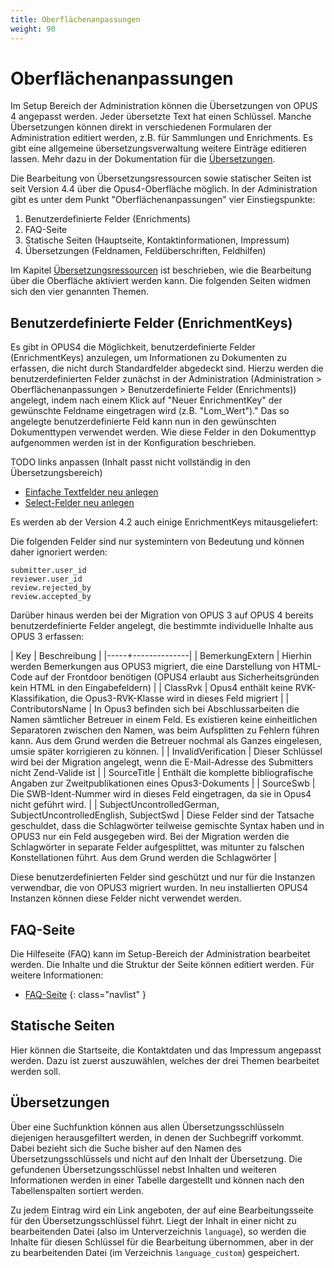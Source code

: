```yaml
---
title: Oberflächenanpassungen
weight: 90
---
```


# Oberflächenanpassungen

Im Setup Bereich der Administration können die Übersetzungen von OPUS 4 angepasst werden. Jeder 
übersetzte Text hat einen Schlüssel. Manche Übersetzungen können direkt in verschiedenen 
Formularen der Administration editiert werden, z.B. für Sammlungen und Enrichments. Es gibt
eine allgemeine übersetzungsverwaltung weitere Einträge editieren lassen. Mehr dazu in der 
Dokumentation für die [Übersetzungen][TRANSLATIONS].

Die Bearbeitung von Übersetzungsressourcen sowie statischer Seiten ist seit Version 4.4 über die
Opus4-Oberfläche möglich. In der Administration gibt es unter dem Punkt "Oberflächenanpassungen"
vier Einstiegspunkte:

1. Benutzerdefinierte Felder (Enrichments)
2. FAQ-Seite
3. Statische Seiten (Hauptseite, Kontaktinformationen, Impressum)
4. Übersetzungen (Feldnamen, Feldüberschriften, Feldhilfen)

Im Kapitel [Übersetzungsressourcen][TRANSLATIONS] ist beschrieben, wie die Bearbeitung über die Oberfläche
aktiviert werden kann. Die folgenden Seiten widmen sich den vier genannten Themen.

## Benutzerdefinierte Felder (EnrichmentKeys)

Es gibt in OPUS4 die Möglichkeit, benutzerdefinierte Felder (EnrichmentKeys) anzulegen, um
Informationen zu Dokumenten zu erfassen, die nicht durch Standardfelder abgedeckt sind. Hierzu
werden die benutzerdefinierten Felder zunächst in der Administration (Administration >
Oberflächenanpassungen > Benutzerdefinierte Felder (Enrichments)) angelegt, indem nach einem
Klick auf "Neuer EnrichmentKey" der gewünschte Feldname eingetragen wird (z.B. "Lom_Wert")."
Das so angelegte benutzerdefinierte Feld kann nun in den gewünschten Dokumenttypen verwendet
werden. Wie diese Felder in den Dokumenttyp aufgenommen werden ist in der Konfiguration
beschrieben.

TODO links anpassen (Inhalt passt nicht vollständig in den Übersetzungsbereich)

* [Einfache Textfelder neu anlegen](../translation/fields.html#einfache-textfelder-neu-anlegen)
* [Select-Felder neu anlegen](../translation/fields.html#select-felder-neu-anlegen)

Es werden ab der Version 4.2 auch einige EnrichmentKeys mitausgeliefert:

Die folgenden Felder sind nur systemintern von Bedeutung und können daher ignoriert werden:

    submitter.user_id
    reviewer.user_id
    review.rejected_by
    review.accepted_by

Darüber hinaus werden bei der Migration von OPUS 3 auf OPUS 4 bereits benutzerdefinierte Felder
angelegt, die bestimmte individuelle Inhalte aus OPUS 3 erfassen:

| Key | Beschreibung |
|-----+--------------|
| BemerkungExtern | Hierhin werden Bemerkungen aus OPUS3 migriert, die eine Darstellung von HTML-Code auf der Frontdoor benötigen (OPUS4 erlaubt aus Sicherheitsgründen kein HTML in den Eingabefeldern) |
| ClassRvk | Opus4 enthält keine RVK-Klassifikation, die Opus3-RVK-Klasse wird in dieses Feld migriert |
| ContributorsName | In Opus3 befinden sich bei Abschlussarbeiten die Namen sämtlicher Betreuer in einem Feld. Es existieren keine einheitlichen Separatoren zwischen den Namen, was beim Aufsplitten zu Fehlern führen kann. Aus dem Grund werden die Betreuer nochmal als Ganzes eingelesen, umsie später korrigieren zu können. |
| InvalidVerification | Dieser Schlüssel wird bei der Migration angelegt, wenn die E-Mail-Adresse des Submitters nicht Zend-Valide ist |
| SourceTitle | Enthält die komplette bibliografische Angaben zur Zweitpublikationen eines Opus3-Dokuments |
| SourceSwb | Die SWB-Ident-Nummer wird in dieses Feld eingetragen, da sie in Opus4 nicht geführt wird. |
| SubjectUncontrolledGerman, SubjectUncontrolledEnglish, SubjectSwd | Diese Felder sind der Tatsache geschuldet, dass die Schlagwörter teilweise gemischte Syntax haben und in OPUS3 nur ein Feld ausgegeben wird. Bei der Migration werden die Schlagwörter in separate Felder aufgesplittet, was mitunter zu falschen Konstellationen führt. Aus dem Grund werden die Schlagwörter |

Diese benutzerdefinierten Felder sind geschützt und nur für die Instanzen verwendbar, die von
OPUS3 migriert wurden. In neu installierten OPUS4 Instanzen können diese Felder nicht verwendet
werden.

## FAQ-Seite

Die Hilfeseite (FAQ) kann im Setup-Bereich der Administration bearbeitet werden. Die Inhalte und die Struktur der
Seite können editiert werden. Für weitere Informationen:

* [FAQ-Seite](../translation/faq.html)
{: class="navlist" }

## Statische Seiten

Hier können die Startseite, die Kontaktdaten und das Impressum angepasst werden. Dazu ist zuerst
auszuwählen, welches der drei Themen bearbeitet werden soll.

## Übersetzungen

Über eine Suchfunktion können aus allen Übersetzungsschlüsseln diejenigen herausgefiltert werden,
in denen der Suchbegriff vorkommt. Dabei bezieht sich die Suche bisher auf den Namen des
Übersetzungsschlüssels und nicht auf den Inhalt der Übersetzung. Die gefundenen
Übersetzungsschlüssel nebst Inhalten und weiteren Informationen werden in einer Tabelle dargestellt
und können nach den Tabellenspalten sortiert werden.

Zu jedem Eintrag wird ein Link angeboten, der auf eine Bearbeitungsseite für den
Übersetzungsschlüssel führt. Liegt der Inhalt in einer nicht zu bearbeitenden Datei (also im
Unterverzeichnis `language`), so werden die Inhalte für diesen Schlüssel für die Bearbeitung
übernommen, aber in der zu bearbeitenden Datei (im Verzeichnis `language_custom`) gespeichert.

[TRANSLATIONS]: ../translation/index.html
